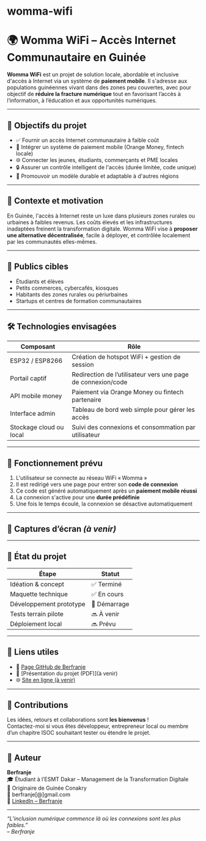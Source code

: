 # womma-wifi
# 🌍 Womma WiFi – Accès Internet Communautaire en Guinée

**Womma WiFi** est un projet de solution locale, abordable et inclusive d'accès à Internet via un système de **paiement mobile**. Il s'adresse aux populations guinéennes vivant dans des zones peu couvertes, avec pour objectif de **réduire la fracture numérique** tout en favorisant l’accès à l’information, à l’éducation et aux opportunités numériques.

---

## 🎯 Objectifs du projet

- ✅ Fournir un accès Internet communautaire à faible coût
- 📲 Intégrer un système de paiement mobile (Orange Money, fintech locale)
- 🌐 Connecter les jeunes, étudiants, commerçants et PME locales
- 🔒 Assurer un contrôle intelligent de l'accès (durée limitée, code unique)
- 🌿 Promouvoir un modèle durable et adaptable à d'autres régions

---

## 🧠 Contexte et motivation

En Guinée, l'accès à Internet reste un luxe dans plusieurs zones rurales ou urbaines à faibles revenus. Les coûts élevés et les infrastructures inadaptées freinent la transformation digitale. Womma WiFi vise à **proposer une alternative décentralisée**, facile à déployer, et contrôlée localement par les communautés elles-mêmes.

---

## 👥 Publics cibles

- Étudiants et élèves
- Petits commerces, cybercafés, kiosques
- Habitants des zones rurales ou périurbaines
- Startups et centres de formation communautaires

---

## 🛠️ Technologies envisagées

| Composant         | Rôle                                                                 |
|-------------------|----------------------------------------------------------------------|
| ESP32 / ESP8266   | Création de hotspot WiFi + gestion de session                       |
| Portail captif     | Redirection de l’utilisateur vers une page de connexion/code       |
| API mobile money  | Paiement via Orange Money ou fintech partenaire                     |
| Interface admin   | Tableau de bord web simple pour gérer les accès                     |
| Stockage cloud ou local | Suivi des connexions et consommation par utilisateur             |

---

## 🔐 Fonctionnement prévu

1. L'utilisateur se connecte au réseau WiFi « Womma »
2. Il est redirigé vers une page pour entrer son **code de connexion**
3. Ce code est généré automatiquement après un **paiement mobile réussi**
4. La connexion s'active pour une **durée prédéfinie**
5. Une fois le temps écoulé, la connexion se désactive automatiquement

---

## 📸 Captures d’écran *(à venir)*



---

## 📅 État du projet

| Étape                        | Statut       |
|-----------------------------|--------------|
| Idéation & concept          | ✅ Terminé   |
| Maquette technique          | ✅ En cours  |
| Développement prototype     | 🔄 Démarrage |
| Tests terrain pilote        | 🔜 À venir   |
| Déploiement local           | 🔜 Prévu     |

---

## 📌 Liens utiles

- 🔗 [Page GitHub de Berfranje](https://github.com/berfranje)
- 📄 [Présentation du projet (PDF)](à venir)
- 🌐 [Site en ligne (à venir)](https://)

---

## 🤝 Contributions

Les idées, retours et collaborations sont **les bienvenus** !  
Contactez-moi si vous êtes développeur, entrepreneur local ou membre d’un chapitre ISOC souhaitant tester ou étendre le projet.

---

## 👤 Auteur

**Berfranje**  
🎓 Étudiant à l’ESMT Dakar – Management de la Transformation Digitale  
📍 Originaire de Guinée Conakry  
📧 berfranje[@]gmail.com  
🔗 [LinkedIn – Berfranje](http://linkedin.com/in/bernard-tenguiano-241562306)

---

*“L’inclusion numérique commence là où les connexions sont les plus faibles.”*  
*– Berfranje*

